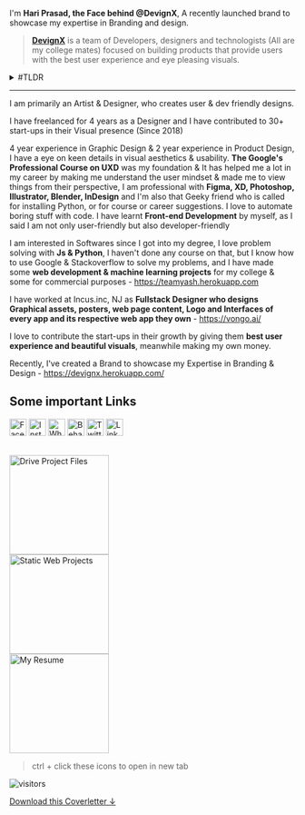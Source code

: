 I'm **Hari Prasad, the Face behind @DevignX**, A recently launched brand to showcase my expertise in Branding and design.<br>

> **[DevignX](https://devignx.herokuapp.com/)** is a team of Developers, designers and technologists (All are my college mates) focused on building products that provide users with the best user experience and eye pleasing visuals.

<details><summary> #TLDR</summary>
I am a passionate B.Tech student (expecting 2023 pass out)& Design enthusiast (Designing since 2018). Product(UIUX) Designer for 2 years & General Designer for 4 years
I have & would love to contribute to early stage startups & established companies in their visual presence & meanwhile make an earning out of it.
</details>

***

I am primarily an Artist & Designer, who creates user & dev friendly designs.

I have freelanced for 4 years as a Designer and I have contributed to 30+ start-ups in their Visual presence (Since 2018)

4 year experience in Graphic Design & 2 year experience in Product Design, I have a eye on keen details in visual aesthetics & usability.
**The Google's Professional Course on UXD** was my foundation & It has helped me a lot in my career by making me understand the user mindset & made me to view things from their perspective, I am professional with **Figma, XD, Photoshop, Illustrator, Blender, InDesign** and I'm also that Geeky friend who is called for installing Python, or for course or career suggestions. I love to automate boring stuff with code. I have learnt **Front-end Development** by myself, as I said I am not only user-friendly but also developer-friendly

I am interested in Softwares since I got into my degree, I love problem solving with **Js & Python**, I haven't done any course on that, but I know how to use Google & Stackoverflow to solve my problems, and I have made some **web development & machine learning projects** for my college & some for commercial purposes - https://teamyash.herokuapp.com

I have worked at Incus.inc, NJ as **Fullstack Designer who designs Graphical assets, posters, web page content, Logo and  Interfaces of every app and its respective web app they own** - https://vongo.ai/

I love to contribute the start-ups in their growth by giving them **best user experience and beautiful visuals**, meanwhile making my own money.

Recently, I've created a Brand to showcase my Expertise in Branding & Design -
https://devignx.herokuapp.com/

## Some important Links

<div>
<a href="https://www.facebook.com/hriprasd" target="_blank"><img src="https://i.ibb.co/4SGzBnh/image-1.png" width="30" alt="Facebook" /></a>
<a href="https://www.instagram.com/haripras.d" target="_blank"><img src="https://i.ibb.co/bJgKQ6Q/image-2.png" width="30" alt="Instagram" /></a>
<a href="https://wa.me/c/919345160259" target="_blank"><img src="https://i.ibb.co/qNps1dh/image-3.png" width="30" alt="Whatsapp" /></a>
<a href="https://www.behance.net/hariprasd" target="_blank"><img src="https://i.ibb.co/g9z5Q3F/image-4.png" width="30" alt="Behance" /></a>
<a href="https://twitter.com/haripras_d" target="_blank"><img src="https://i.ibb.co/WnGRMd4/image-5.png" width="30" alt="Twitter" /></a>
<a href="https://www.linkedin.com/in/hari-prasd/" target="_blank"><img src="https://i.ibb.co/qyyNd5L/image-7.png" width="30" alt="LinkedIn" /></a>
</div>
<br>

<a href="https://drive.google.com/drive/folders/14ikSuvyYcKh3odfntSc-SAc77GHmYFGX?usp=sharing" target="_blank"><img src="https://user-images.githubusercontent.com/75234157/187379256-afdff1c4-dee0-4a1a-a9a8-56998d6ba723.png" width="175" alt="Drive Project Files" /></a><br>
<a href="https://teamyash.herokuapp.com" target="_blank"><img src="https://user-images.githubusercontent.com/75234157/187378610-d9a09faa-2348-4732-bb5c-fc14b02eff39.png" width="175" alt="Static Web Projects"/></a><br>
<a href="https://drive.google.com/file/d/1mpsNdGW-9LavtDhhbCX1dBWqvFXDtGE6/view?usp=sharing" target="_blank"><img src="https://user-images.githubusercontent.com/75234157/187379669-82b9d6d5-482b-46d3-8ff2-1a0c746d8457.png" width="175" alt="My Resume"/></a>
> ctrl + click these icons to open in new tab <br>
</div>

![visitors](https://visitor-badge.laobi.icu/badge?page_id=hariprasd.hariprasd/coverletter.md)

[Download this Coverletter ↓](https://github.com/hariprasd/hariprasd/raw/main/coverletter-hariprasd.pdf)
